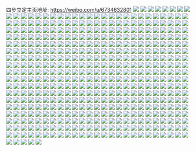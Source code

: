 四步立定主页地址: https://weibo.com/u/6734632801 
![](https://wx4.sinaimg.cn/mw2000/007lLPDHly1h90c3is1v5j31400u0dox.jpg) 
![](https://wx4.sinaimg.cn/mw2000/007lLPDHly1h90c3i9mtsj31400u0dng.jpg) 
![](https://wx4.sinaimg.cn/mw2000/007lLPDHly1h90c3hgwpzj31400u0k42.jpg) 
![](https://wx4.sinaimg.cn/mw2000/007lLPDHly1h90c3hnxvfj31400u0tj3.jpg) 
![](https://wx4.sinaimg.cn/mw2000/007lLPDHly1h90c3h4dauj33402c0b2a.jpg) 
![](https://wx4.sinaimg.cn/mw2000/007lLPDHly1h90c3e4l8fj31o0280kjl.jpg) 
![](https://wx4.sinaimg.cn/mw2000/007lLPDHly1h90c3ex288j31o0280hdt.jpg) 
![](https://wx4.sinaimg.cn/mw2000/007lLPDHly1h90c3fo49zj31o0280hdt.jpg) 
![](https://wx4.sinaimg.cn/mw2000/007lLPDHly1h90c3g951cj31o0280e81.jpg) 
![](https://wx4.sinaimg.cn/mw2000/007lLPDHly1h8z6d5in96j31nz283qtv.jpg) 
![](https://wx4.sinaimg.cn/mw2000/007lLPDHly1h8z5e5oqq8j31zu2nsnpd.jpg) 
![](https://wx4.sinaimg.cn/mw2000/007lLPDHly1h8z5e4t49bj31nz280hdt.jpg) 
![](https://wx4.sinaimg.cn/mw2000/007lLPDHly1h8z5e6vfw7j32692691ky.jpg) 
![](https://wx4.sinaimg.cn/mw2000/007lLPDHly1h8z5eaccd4j337k37kkjo.jpg) 
![](https://wx4.sinaimg.cn/mw2000/007lLPDHly1h8z5edohw5j31400u0tk5.jpg) 
![](https://wx4.sinaimg.cn/mw2000/007lLPDHly1h8z5ebjlgaj32801nzhdt.jpg) 
![](https://wx4.sinaimg.cn/mw2000/007lLPDHly1h8z5ecqumjj31nz280b29.jpg) 
![](https://wx4.sinaimg.cn/mw2000/007lLPDHly1h8z5edcmgkj31nz2804qp.jpg) 
![](https://wx4.sinaimg.cn/mw2000/007lLPDHly1h8s5d0us5aj31nd280nlz.jpg) 
![](https://wx4.sinaimg.cn/mw2000/007lLPDHly1h8s5d1py37j31ni280nl8.jpg) 
![](https://wx4.sinaimg.cn/mw2000/007lLPDHly1h8s5d2r56sj31n5280aul.jpg) 
![](https://wx4.sinaimg.cn/mw2000/007lLPDHly1h8s5d2dz2oj31np2804jf.jpg) 
![](https://wx4.sinaimg.cn/mw2000/007lLPDHly1h8s5d89k6mj31nz280hdt.jpg) 
![](https://wx4.sinaimg.cn/mw2000/007lLPDHly1h8s5d4pgj6j31nj2804qp.jpg) 
![](https://wx4.sinaimg.cn/mw2000/007lLPDHly1h8s5d40v5yj31mk2807wh.jpg) 
![](https://wx4.sinaimg.cn/mw2000/007lLPDHly1h8s5d6g4udj31n12804qp.jpg) 
![](https://wx4.sinaimg.cn/mw2000/007lLPDHly1h8s5d8u3r3j31n8280nkz.jpg) 
![](https://wx4.sinaimg.cn/mw2000/007lLPDHly1h8qzxrnfi9j30wi16xqkf.jpg) 
![](https://wx4.sinaimg.cn/mw2000/007lLPDHly1h8qzxqze04j30wi16nqhd.jpg) 
![](https://wx4.sinaimg.cn/mw2000/007lLPDHly1h8qzgc17waj32da35s4qq.jpg) 
![](https://wx4.sinaimg.cn/mw2000/007lLPDHly1h8qzfwtzrfj320y20y7wh.jpg) 
![](https://wx4.sinaimg.cn/mw2000/007lLPDHly1h8qzgeipoaj31400u0agg.jpg) 
![](https://wx4.sinaimg.cn/mw2000/007lLPDHly1h8qzfnf8j7j31400u0dk7.jpg) 
![](https://wx4.sinaimg.cn/mw2000/007lLPDHly1h8md3l65x5j30wi12ogxh.jpg) 
![](https://wx4.sinaimg.cn/mw2000/007lLPDHly1h8mch0v19aj30u0140k1n.jpg) 
![](https://wx4.sinaimg.cn/mw2000/007lLPDHly1h8mch2p8h7j32c02c0b29.jpg) 
![](https://wx4.sinaimg.cn/mw2000/007lLPDHly1h8mch3j6msj32c02c0e82.jpg) 
![](https://wx4.sinaimg.cn/mw2000/007lLPDHly1h8q88cz8nmj31o0280b2a.jpg) 
![](https://wx4.sinaimg.cn/mw2000/007lLPDHly1h8lcomb58uj31o0280x6p.jpg) 
![](https://wx4.sinaimg.cn/mw2000/007lLPDHly1h8k2rkweyrj336c36cnph.jpg) 
![](https://wx4.sinaimg.cn/mw2000/007lLPDHly1h8k2rbnae1j31hk1wf4qp.jpg) 
![](https://wx4.sinaimg.cn/mw2000/007lLPDHly1h8k2rn9yxoj32c02qokjm.jpg) 
![](https://wx4.sinaimg.cn/mw2000/007lLPDHly1h8k2ro44pmj32491l7wyn.jpg) 
![](https://wx4.sinaimg.cn/mw2000/007lLPDHly1h8i87oxw0oj30wf0urjv4.jpg) 
![](https://wx4.sinaimg.cn/mw2000/007lLPDHly1h8bj5z27erj31400u0gw0.jpg) 
![](https://wx4.sinaimg.cn/mw2000/007lLPDHly1h8bj5yt489j30u00u0112.jpg) 
![](https://wx4.sinaimg.cn/mw2000/007lLPDHly1h8bj5zoybej31400u079q.jpg) 
![](https://wx4.sinaimg.cn/mw2000/007lLPDHly1h8bj5zxlmlj30u00u0ai7.jpg) 
![](https://wx4.sinaimg.cn/mw2000/007lLPDHly1h8bj6054ykj30u01407c3.jpg) 
![](https://wx4.sinaimg.cn/mw2000/007lLPDHly1h881bhvk0lj30u00u0adi.jpg) 
![](https://wx4.sinaimg.cn/mw2000/007lLPDHly1h881bi3vzdj30u0140jw9.jpg) 
![](https://wx4.sinaimg.cn/mw2000/007lLPDHly1h881bib3igj30u00u0n2g.jpg) 
![](https://wx4.sinaimg.cn/mw2000/007lLPDHly1h881bjbu8ej30u00u0n25.jpg) 
![](https://wx4.sinaimg.cn/mw2000/007lLPDHly1h853do59k2j31o0280kjl.jpg) 
![](https://wx4.sinaimg.cn/mw2000/007lLPDHly1h853dmcalsj30u0140qkl.jpg) 
![](https://wx4.sinaimg.cn/mw2000/007lLPDHly1h853dog98dj30qo0zkzur.jpg) 
![](https://wx4.sinaimg.cn/mw2000/007lLPDHly1h7x0fz7y7nj31ni27ce81.jpg) 
![](https://wx4.sinaimg.cn/mw2000/007lLPDHly1h7x0fxm5r3j327x1n4hdt.jpg) 
![](https://wx4.sinaimg.cn/mw2000/007lLPDHly1h7ukaen2zdj31nz280e82.jpg) 
![](https://wx4.sinaimg.cn/mw2000/007lLPDHly1h7ukaj5aa6j31nu280qv5.jpg) 
![](https://wx4.sinaimg.cn/mw2000/007lLPDHly1h7ukahfd2sj31nu2804qq.jpg) 
![](https://wx4.sinaimg.cn/mw2000/007lLPDHly1h7ukaax4xzj31m825s4qp.jpg) 
![](https://wx4.sinaimg.cn/mw2000/007lLPDHly1h7ukanjqvcj336c2dre84.jpg) 
![](https://wx4.sinaimg.cn/mw2000/007lLPDHly1h7ukaoaptkj31lu25s1kx.jpg) 
![](https://wx4.sinaimg.cn/mw2000/007lLPDHly1h7nolpspgqj31mc25s1kx.jpg) 
![](https://wx4.sinaimg.cn/mw2000/007lLPDHly1h7nn6vkx0hj32c835s4qp.jpg) 
![](https://wx4.sinaimg.cn/mw2000/007lLPDHly1h7nn6vz91ij31no280av3.jpg) 
![](https://wx4.sinaimg.cn/mw2000/007lLPDHly1h7nn6z0gmgj31o0280b29.jpg) 
![](https://wx4.sinaimg.cn/mw2000/007lLPDHly1h7hu4md867j31o0280nco.jpg) 
![](https://wx4.sinaimg.cn/mw2000/007lLPDHly1h7hu4koxqmj312g0u0761.jpg) 
![](https://wx4.sinaimg.cn/mw2000/007lLPDHly1h7hu4k0zdhj31400u0dlm.jpg) 
![](https://wx4.sinaimg.cn/mw2000/007lLPDHly1h7hu4o019ej336c1sbx6q.jpg) 
![](https://wx4.sinaimg.cn/mw2000/007lLPDHly1h7hu4kd5n3j31ic1ickdu.jpg) 
![](https://wx4.sinaimg.cn/mw2000/007lLPDHly1h7hu4lyircj320s1ile81.jpg) 
![](https://wx4.sinaimg.cn/mw2000/007lLPDHly1h7flczz32mj31nx2804qq.jpg) 
![](https://wx4.sinaimg.cn/mw2000/007lLPDHly1h7fld1jrayj31nx2807wi.jpg) 
![](https://wx4.sinaimg.cn/mw2000/007lLPDHly1h7fld2u3pmj31lz280b29.jpg) 
![](https://wx4.sinaimg.cn/mw2000/007lLPDHly1h7flcyelk2j335s2d7b2b.jpg) 
![](https://wx4.sinaimg.cn/mw2000/007lLPDHly1h7fld3ylblj32801nzqs3.jpg) 
![](https://wx4.sinaimg.cn/mw2000/007lLPDHly1h7fld4uuxcj32801nzqrl.jpg) 
![](https://wx4.sinaimg.cn/mw2000/007lLPDHly1h7fld5jihbj32801nzb29.jpg) 
![](https://wx4.sinaimg.cn/mw2000/007lLPDHly1h7fld68n9nj32801nzhdt.jpg) 
![](https://wx4.sinaimg.cn/mw2000/007lLPDHly1h7fld6nasbj31aa0q0wil.jpg) 
![](https://wx4.sinaimg.cn/mw2000/007lLPDHly1h77dd54a80j31nz280n4p.jpg) 
![](https://wx4.sinaimg.cn/mw2000/007lLPDHly1h77dd5e7n8j30u0140tao.jpg) 
![](https://wx4.sinaimg.cn/mw2000/007lLPDHly1h77dd5ncamj30u01heali.jpg) 
![](https://wx4.sinaimg.cn/mw2000/007lLPDHly1h6w02gb88tj30u0140q4k.jpg) 
![](https://wx4.sinaimg.cn/mw2000/007lLPDHly1h6w02rb8t7j32801nzkjm.jpg) 
![](https://wx4.sinaimg.cn/mw2000/007lLPDHly1h6w02kku4aj320h1idkjl.jpg) 
![](https://wx4.sinaimg.cn/mw2000/007lLPDHly1h6w02rz0p8j32801nztcs.jpg) 
![](https://wx4.sinaimg.cn/mw2000/007lLPDHly1h6w02syf41j32801nzke8.jpg) 
![](https://wx4.sinaimg.cn/mw2000/007lLPDHly1h6w02go0z1j31400u0goi.jpg) 
![](https://wx4.sinaimg.cn/mw2000/007lLPDHly1h6j67n16crj30py0wc799.jpg) 
![](https://wx4.sinaimg.cn/mw2000/007lLPDHly1h6j67oaddij30ku0fn40r.jpg) 
![](https://wx4.sinaimg.cn/mw2000/007lLPDHly1h6j67pqi0ej335s1gw7wj.jpg) 
![](https://wx4.sinaimg.cn/mw2000/007lLPDHly1h6j67rs0quj33402c0aw7.jpg) 
![](https://wx4.sinaimg.cn/mw2000/007lLPDHly1h6j67t9udwj33402c0u0x.jpg) 
![](https://wx4.sinaimg.cn/mw2000/007lLPDHly1h6j67o1gsrj31401e07ak.jpg) 
![](https://wx4.sinaimg.cn/mw2000/007lLPDHly1h6j67w4i7kj334033y4ly.jpg) 
![](https://wx4.sinaimg.cn/mw2000/007lLPDHly1h6j67wn58aj31400u00zt.jpg) 
![](https://wx4.sinaimg.cn/mw2000/007lLPDHly1h6j67wwqrtj30u0140whw.jpg) 
![](https://wx4.sinaimg.cn/mw2000/007lLPDHly1h6317cgcidj335s2danpd.jpg) 
![](https://wx4.sinaimg.cn/mw2000/007lLPDHly1h6317dm102j31zk1i846j.jpg) 
![](https://wx4.sinaimg.cn/mw2000/007lLPDHly1h6317g8scqj336c3671l1.jpg) 
![](https://wx4.sinaimg.cn/mw2000/007lLPDHly1h6317h7pm3j31zk1hne81.jpg) 
![](https://wx4.sinaimg.cn/mw2000/007lLPDHly1h61zn69bnij31401e0dms.jpg) 
![](https://wx4.sinaimg.cn/mw2000/007lLPDHly1h61zn6l5dkj31401e077c.jpg) 
![](https://wx4.sinaimg.cn/mw2000/007lLPDHly1h61zn7pxt8j32dg35s138.jpg) 
![](https://wx4.sinaimg.cn/mw2000/007lLPDHly1h61zn8whzej32cs35s7c6.jpg) 
![](https://wx4.sinaimg.cn/mw2000/007lLPDHly1h61zn996hbj30u00u0wfi.jpg) 
![](https://wx4.sinaimg.cn/mw2000/007lLPDHly1h61zn9xdjcj31zk1hoe81.jpg) 
![](https://wx4.sinaimg.cn/mw2000/007lLPDHly1h60ts8psi5j31401e0dhq.jpg) 
![](https://wx4.sinaimg.cn/mw2000/007lLPDHly1h60ts939akj31401e0n15.jpg) 
![](https://wx4.sinaimg.cn/mw2000/007lLPDHly1h60ts9kw4kj31el1zkk9r.jpg) 
![](https://wx4.sinaimg.cn/mw2000/007lLPDHly1h60ts9y9w2j311y0pbt9j.jpg) 
![](https://wx4.sinaimg.cn/mw2000/007lLPDHly1h5uv8o4gxkj31ge1z5b29.jpg) 
![](https://wx4.sinaimg.cn/mw2000/007lLPDHly1h5uv8mgcgzj31zk1hn1kx.jpg) 
![](https://wx4.sinaimg.cn/mw2000/007lLPDHly1h5uv8l6xalj31gt1zke82.jpg) 
![](https://wx4.sinaimg.cn/mw2000/007lLPDHly1h5uv8pa8kmj33402c0e81.jpg) 
![](https://wx4.sinaimg.cn/mw2000/007lLPDHly1h5txzi5szxj31z41hax0m.jpg) 
![](https://wx4.sinaimg.cn/mw2000/007lLPDHly1h5txzhkb2jj31zk1vfhdt.jpg) 
![](https://wx4.sinaimg.cn/mw2000/007lLPDHly1h5txzgcin6j32dr367e82.jpg) 
![](https://wx4.sinaimg.cn/mw2000/007lLPDHly1h5txzil599j30zk0wg45i.jpg) 
![](https://wx4.sinaimg.cn/mw2000/007lLPDHly1h5mmcmx3naj31401dx7au.jpg) 
![](https://wx4.sinaimg.cn/mw2000/007lLPDHly1h5mmcnd466j31400mijvm.jpg) 
![](https://wx4.sinaimg.cn/mw2000/007lLPDHly1h5mmcnlm5uj313b0m4jvn.jpg) 
![](https://wx4.sinaimg.cn/mw2000/007lLPDHly1h5md780h23j31401dxn4q.jpg) 
![](https://wx4.sinaimg.cn/mw2000/007lLPDHly1h5md7kupmbj31401e0jw3.jpg) 
![](https://wx4.sinaimg.cn/mw2000/007lLPDHly1h5md7lb4vxj31401dz0xq.jpg) 
![](https://wx4.sinaimg.cn/mw2000/007lLPDHly1h5md7jw94uj30u01hctiu.jpg) 
![](https://wx4.sinaimg.cn/mw2000/007lLPDHly1h5md7kckkyj30u014045a.jpg) 
![](https://wx4.sinaimg.cn/mw2000/007lLPDHly1h5md8rwpfoj30u01hcn6i.jpg) 
![](https://wx4.sinaimg.cn/mw2000/007lLPDHly1h56q6418qqj31l91zkb29.jpg) 
![](https://wx4.sinaimg.cn/mw2000/007lLPDHly1h55h75ub78j31zk1gw1kx.jpg) 
![](https://wx4.sinaimg.cn/mw2000/007lLPDHly1h55h76rg6nj30u0140q8z.jpg) 
![](https://wx4.sinaimg.cn/mw2000/007lLPDHly1h55h76ghlfj31hn1zk7wh.jpg) 
![](https://wx4.sinaimg.cn/mw2000/007lLPDHly1h55h77dtqnj32c033ynpd.jpg) 
![](https://wx4.sinaimg.cn/mw2000/007lLPDHly1h55h78dtffj31h21ypnf5.jpg) 
![](https://wx4.sinaimg.cn/mw2000/007lLPDHly1h55h781z7xj30u012gthf.jpg) 
![](https://wx4.sinaimg.cn/mw2000/007lLPDHly1h4v6047ojkj32c02c0u0x.jpg) 
![](https://wx4.sinaimg.cn/mw2000/007lLPDHly1h4v6051rwqj31hn1zk1b0.jpg) 
![](https://wx4.sinaimg.cn/mw2000/007lLPDHly1h4o6qj4wrrj334033yx6r.jpg) 
![](https://wx4.sinaimg.cn/mw2000/007lLPDHly1h4o6qka8kxj31w91clk5e.jpg) 
![](https://wx4.sinaimg.cn/mw2000/007lLPDHly1h4o6ql5x74j31zk1zkh4u.jpg) 
![](https://wx4.sinaimg.cn/mw2000/007lLPDHly1h4o6r63q3uj30v91jkalj.jpg) 
![](https://wx4.sinaimg.cn/mw2000/007lLPDHly1h4jk92tt8zj31401e0tp1.jpg) 
![](https://wx4.sinaimg.cn/mw2000/007lLPDHly1h4jk92hp7pj31401e0n6j.jpg) 
![](https://wx4.sinaimg.cn/mw2000/007lLPDHly1h4hbmzgz34j31ho1zkndw.jpg) 
![](https://wx4.sinaimg.cn/mw2000/007lLPDHly1h4hbmzvbetj31ho1zkasg.jpg) 
![](https://wx4.sinaimg.cn/mw2000/007lLPDHly1h4hbmyddmwj31ho1zt4dq.jpg) 
![](https://wx4.sinaimg.cn/mw2000/007lLPDHly1h4glcq33tbj31ho1zk1kx.jpg) 
![](https://wx4.sinaimg.cn/mw2000/007lLPDHly1h4glcqsjr1j30u0140aio.jpg) 
![](https://wx4.sinaimg.cn/mw2000/007lLPDHly1h415zgxji9j31ho1zkkdi.jpg) 
![](https://wx4.sinaimg.cn/mw2000/007lLPDHly1h415zgexbnj33402bv7wj.jpg) 
![](https://wx4.sinaimg.cn/mw2000/007lLPDHly1h415zes9vyj33401jyhdt.jpg) 
![](https://wx4.sinaimg.cn/mw2000/007lLPDHly1h415zf882lj31ho1zkkhk.jpg) 
![](https://wx4.sinaimg.cn/mw2000/007lLPDHly1h3zz164xb7j30u011i49c.jpg) 
![](https://wx4.sinaimg.cn/mw2000/007lLPDHly1h3zz16zugzj31a41pix32.jpg) 
![](https://wx4.sinaimg.cn/mw2000/007lLPDHly1h3zz1i9e66j30uv0he79h.jpg) 
![](https://wx4.sinaimg.cn/mw2000/007lLPDHly1h3zz17t5crj30tz0gv42c.jpg) 
![](https://wx4.sinaimg.cn/mw2000/007lLPDHly1h3zz17ijgoj30u0140qeg.jpg) 
![](https://wx4.sinaimg.cn/mw2000/007lLPDHly1h3zz18sw1tj30u014049d.jpg) 
![](https://wx4.sinaimg.cn/mw2000/007lLPDHly1h3zz1a52z2j32c033yhdu.jpg) 
![](https://wx4.sinaimg.cn/mw2000/007lLPDHly1h3zz18fn6wj31z41gr4f2.jpg) 
![](https://wx4.sinaimg.cn/mw2000/007lLPDHly1h3zz1ijrunj31o01o0wn0.jpg) 
![](https://wx4.sinaimg.cn/mw2000/007lLPDHly1h3u46p38coj31xx1gghdt.jpg) 
![](https://wx4.sinaimg.cn/mw2000/007lLPDHly1h3u46s6hrgj31ho1zke7o.jpg) 
![](https://wx4.sinaimg.cn/mw2000/007lLPDHly1h3u46nxdf6j31ho1zkavj.jpg) 
![](https://wx4.sinaimg.cn/mw2000/007lLPDHly1h3u46sw4vsj31zk1ho4qp.jpg) 
![](https://wx4.sinaimg.cn/mw2000/007lLPDHly1h3rvvvln2hj32c03404qr.jpg) 
![](https://wx4.sinaimg.cn/mw2000/007lLPDHly1h3rvvwk4uqj31zk1hx7wh.jpg) 
![](https://wx4.sinaimg.cn/mw2000/007lLPDHly1h3f4wbo7m6j31hl1zktrf.jpg) 
![](https://wx4.sinaimg.cn/mw2000/007lLPDHly1h3f4wb667vj31400u0k28.jpg) 
![](https://wx4.sinaimg.cn/mw2000/007lLPDHly1h3f4wcl13wj31ho1zke81.jpg) 
![](https://wx4.sinaimg.cn/mw2000/007lLPDHly1h3cethal76j31hn201npd.jpg) 
![](https://wx4.sinaimg.cn/mw2000/007lLPDHly1h3cethubqyj31hn1zy4qp.jpg) 
![](https://wx4.sinaimg.cn/mw2000/007lLPDHly1h3cetgnqjdj31hn1zk1es.jpg) 
![](https://wx4.sinaimg.cn/mw2000/007lLPDHly1h3ceti7d83j31hn20pkj4.jpg) 
![](https://wx4.sinaimg.cn/mw2000/007lLPDHly1h370i1ii9wj33401qxx6p.jpg) 
![](https://wx4.sinaimg.cn/mw2000/007lLPDHly1h370i2kzo9j334033v4qr.jpg) 
![](https://wx4.sinaimg.cn/mw2000/007lLPDHly1h370i0jj7bj33402byhdu.jpg) 
![](https://wx4.sinaimg.cn/mw2000/007lLPDHly1h370i3dt6ej30tn0i4q8u.jpg) 
![](https://wx4.sinaimg.cn/mw2000/007lLPDHly1h34sibbkxuj33402bykjn.jpg) 
![](https://wx4.sinaimg.cn/mw2000/007lLPDHly1h34sibq3v5j30v91vmtlk.jpg) 
![](https://wx4.sinaimg.cn/mw2000/007lLPDHly1h34sidcbsfj334033ykjm.jpg) 
![](https://wx4.sinaimg.cn/mw2000/007lLPDHly1h34siek5wsj31451zc4dq.jpg) 
![](https://wx4.sinaimg.cn/mw2000/007lLPDHly1h34sie44bej33401qy1ky.jpg) 
![](https://wx4.sinaimg.cn/mw2000/007lLPDHly1h34sich75wj33401qyqv5.jpg) 
![](https://wx4.sinaimg.cn/mw2000/007lLPDHly1h2nzf2qjytj30v91vodog.jpg) 
![](https://wx4.sinaimg.cn/mw2000/007lLPDHly1h2nzfwpxftj30v91vogs1.jpg) 
![](https://wx4.sinaimg.cn/mw2000/007lLPDHly1h2nzf1uanrj30v91vojyx.jpg) 
![](https://wx4.sinaimg.cn/mw2000/007lLPDHly1h2nzf19rzkj31401e07ci.jpg) 
![](https://wx4.sinaimg.cn/mw2000/007lLPDHly1h2is8bf8iwj32w42bvb2a.jpg) 
![](https://wx4.sinaimg.cn/mw2000/007lLPDHly1h2f7b1qnm2j31ho1zkwuy.jpg) 
![](https://wx4.sinaimg.cn/mw2000/007lLPDHly1h282dinvq3j30xc1jqtmv.jpg) 
![](https://wx4.sinaimg.cn/mw2000/007lLPDHly1h282djnftkj321w1o0b29.jpg) 
![](https://wx4.sinaimg.cn/mw2000/007lLPDHly1h282di9xx7j31ho1zkx3r.jpg) 
![](https://wx4.sinaimg.cn/mw2000/007lLPDHly1h282dk1tvhj31491zkke6.jpg) 
![](https://wx4.sinaimg.cn/mw2000/007lLPDHly1h22bg2hb0jj3140140jv3.jpg) 
![](https://wx4.sinaimg.cn/mw2000/007lLPDHly1h20ve1ti0vj31zk1zknlc.jpg) 
![](https://wx4.sinaimg.cn/mw2000/007lLPDHly1h20aipo2orj31ho1zk1ig.jpg) 
![](https://wx4.sinaimg.cn/mw2000/007lLPDHly1h20aiq4vfuj314d14dqil.jpg) 
![](https://wx4.sinaimg.cn/mw2000/007lLPDHly1h20aiqjzk5j31ho1zknb2.jpg) 
![](https://wx4.sinaimg.cn/mw2000/007lLPDHly1h20aip7wqcj30v912y110.jpg) 
![](https://wx4.sinaimg.cn/mw2000/007lLPDHly1h1jdeh88lej33402by7wi.jpg) 
![](https://wx4.sinaimg.cn/mw2000/007lLPDHly1h1jdehoal7j30u014010i.jpg) 
![](https://wx4.sinaimg.cn/mw2000/007lLPDHly1h1jdeffyd0j31400u0tfj.jpg) 
![](https://wx4.sinaimg.cn/mw2000/007lLPDHly1h1jdei42zsj317e1zkk7e.jpg) 
![](https://wx4.sinaimg.cn/mw2000/007lLPDHly1h1c3q3bxslj30v90v57bt.jpg) 
![](https://wx4.sinaimg.cn/mw2000/007lLPDHly1h1c3q2qa2gj33402c0npf.jpg) 
![](https://wx4.sinaimg.cn/mw2000/007lLPDHly1h1c3q3zpc2j322o22ou0x.jpg) 
![](https://wx4.sinaimg.cn/mw2000/007lLPDHly1h1c3q4kf1ej31hm1zke81.jpg) 
![](https://wx4.sinaimg.cn/mw2000/007lLPDHly1h12scq8s99j30v90ukh0t.jpg) 
![](https://wx4.sinaimg.cn/mw2000/007lLPDHly1h12scql2zyj30wi0wiwk3.jpg) 
![](https://wx4.sinaimg.cn/mw2000/007lLPDHly1h11mjwuk25j310919bdn3.jpg) 
![](https://wx4.sinaimg.cn/mw2000/007lLPDHly1h0pwlmzogzj31400u00xs.jpg) 
![](https://wx4.sinaimg.cn/mw2000/007lLPDHly1h0pwlomkmnj33402c0npg.jpg) 
![](https://wx4.sinaimg.cn/mw2000/007lLPDHly1h0pwlp4erdj31h31h3wqq.jpg) 
![](https://wx4.sinaimg.cn/mw2000/007lLPDHly1h09w2cl59oj30v90v9wir.jpg) 
![](https://wx4.sinaimg.cn/mw2000/007lLPDHly1h09w2cxepkj30wi0wi0z6.jpg) 
![](https://wx4.sinaimg.cn/mw2000/007lLPDHly1h04tvpoa06j31400u0n7l.jpg) 
![](https://wx4.sinaimg.cn/mw2000/007lLPDHly1gzwr73db96j334033y1l1.jpg) 
![](https://wx4.sinaimg.cn/mw2000/007lLPDHly1gzwr721h0rj31ho1zk4qp.jpg) 
![](https://wx4.sinaimg.cn/mw2000/007lLPDHly1gzwr70zi4uj31ho1zk7wh.jpg) 
![](https://wx4.sinaimg.cn/mw2000/007lLPDHly1gzsb0qr0ewj31f51yse81.jpg) 
![](https://wx4.sinaimg.cn/mw2000/007lLPDHly1gzli391h4nj31ho20nhdt.jpg) 
![](https://wx4.sinaimg.cn/mw2000/007lLPDHly1gzeimnsulxj32c033y4qq.jpg) 
![](https://wx4.sinaimg.cn/mw2000/007lLPDHly1gzdwk09twgj31zk1497wh.jpg) 
![](https://wx4.sinaimg.cn/mw2000/007lLPDHly1gzb08sysrsj30v91vowkc.jpg) 
![](https://wx4.sinaimg.cn/mw2000/007lLPDHly1gzb08u8teej31491zk4h2.jpg) 
![](https://wx4.sinaimg.cn/mw2000/007lLPDHly1gzb08twziuj30l411kdip.jpg) 
![](https://wx4.sinaimg.cn/mw2000/007lLPDHly1gz5ysdeogfj30v90v3thm.jpg) 
![](https://wx4.sinaimg.cn/mw2000/007lLPDHly1gyz5tn6a13j30zl0s6wok.jpg) 
![](https://wx4.sinaimg.cn/mw2000/007lLPDHly1gyz5tpaly8j31hk1uyb29.jpg) 
![](https://wx4.sinaimg.cn/mw2000/007lLPDHly1gyz5tq6rlaj31hn1zk1kx.jpg) 
![](https://wx4.sinaimg.cn/mw2000/007lLPDHly1gyz5tr8huyj31hn1zk1kx.jpg) 
![](https://wx4.sinaimg.cn/mw2000/007lLPDHly1gyz5trveg4j30v9132amc.jpg) 
![](https://wx4.sinaimg.cn/mw2000/007lLPDHly1gyz5tt6bi9j31ho1zkx36.jpg) 
![](https://wx4.sinaimg.cn/mw2000/007lLPDHly1gyz5tvmgh8j31hn1zku0x.jpg) 
![](https://wx4.sinaimg.cn/mw2000/007lLPDHly1gyz5uj96qpj31zk1hn4qp.jpg) 
![](https://wx4.sinaimg.cn/mw2000/007lLPDHly1gyz602oedzj30v90omthl.jpg) 
![](https://wx4.sinaimg.cn/mw2000/007lLPDHly1gynqazgknnj31hn1hngwf.jpg) 
![](https://wx4.sinaimg.cn/mw2000/007lLPDHly1gyau61clhjj31zk1gwx57.jpg) 
![](https://wx4.sinaimg.cn/mw2000/007lLPDHly1gyau61m6dvj308c0853yl.jpg) 
![](https://wx4.sinaimg.cn/mw2000/007lLPDHly1gy618y7urjj30v90v512p.jpg) 
![](https://wx4.sinaimg.cn/mw2000/007lLPDHly1gy618z7kcqj31zk1zk1kx.jpg) 
![](https://wx4.sinaimg.cn/mw2000/007lLPDHly1gy618zwdooj31zk1zk1kx.jpg) 
![](https://wx4.sinaimg.cn/mw2000/007lLPDHly1gy618xw2qpj30v912oalj.jpg) 
![](https://wx4.sinaimg.cn/mw2000/007lLPDHly1gxyjhnm85mj31hn1zkkjl.jpg) 
![](https://wx4.sinaimg.cn/mw2000/007lLPDHly1gxyjhmeduaj31hn1zkb29.jpg) 
![](https://wx4.sinaimg.cn/mw2000/007lLPDHly1gxtsg4dm4sj30v915q7f8.jpg) 
![](https://wx4.sinaimg.cn/mw2000/007lLPDHly1gv3fdb1gbdj60up1ihgw102.jpg) 
![](https://wx4.sinaimg.cn/mw2000/007lLPDHly1gv2jligw5xj60ng0ng43402.jpg) 
![](https://wx4.sinaimg.cn/mw2000/007lLPDHly1guqyg0r4hvj6140140gpl02.jpg) 
![](https://wx4.sinaimg.cn/mw2000/007lLPDHly1guqyg118nfj60qq050mxe02.jpg) 
![](https://wx4.sinaimg.cn/mw2000/007lLPDHgy1gkmj5npg2uj32c0340e86.jpg) 
![](https://wx4.sinaimg.cn/mw2000/007lLPDHgy1gkmj5kpg0mj33402c01kz.jpg) 
![](https://wx4.sinaimg.cn/mw2000/007lLPDHgy1gkmj5p6b86j32c03404qr.jpg) 
![](https://wx4.sinaimg.cn/mw2000/007lLPDHgy1gkmj5qfvgrj33402c0qv6.jpg) 
![](https://wx4.sinaimg.cn/mw2000/007lLPDHly1girpwpg7lmj32c02c0qv5.jpg) 
![](https://wx4.sinaimg.cn/mw2000/007lLPDHly1girpwrpetzj32c02c0kjl.jpg) 
![](https://wx4.sinaimg.cn/mw2000/007lLPDHly1girpwnt986j32c02c0kjm.jpg) 
![](https://wx4.sinaimg.cn/mw2000/007lLPDHly1girpwvbuq0j33402c0u0y.jpg) 
![](https://wx4.sinaimg.cn/mw2000/007lLPDHly1gig1r4rgn2j31491zk7wj.jpg) 
![](https://wx4.sinaimg.cn/mw2000/007lLPDHly1gig1r8wj5rj31491zkb2b.jpg) 
![](https://wx4.sinaimg.cn/mw2000/007lLPDHly1gig1rcmv5gj31491zk7wj.jpg) 
![](https://wx4.sinaimg.cn/mw2000/007lLPDHgy1gi3czclolaj30rs2p4171.jpg) 
![](https://wx4.sinaimg.cn/mw2000/007lLPDHgy1ghwoetdfrxj33402c0u0x.jpg) 
![](https://wx4.sinaimg.cn/mw2000/007lLPDHgy1ghk0a9bdz0j30te17x0y3.jpg) 
![](https://wx4.sinaimg.cn/mw2000/007lLPDHgy1gh8lqlz9uwj31j80v2ng5.jpg) 
![](https://wx4.sinaimg.cn/mw2000/007lLPDHgy1gh8lqknusnj31j80v2h6l.jpg) 
![](https://wx4.sinaimg.cn/mw2000/007lLPDHgy1gh8lqn46i0j31zk1491ck.jpg) 
![](https://wx4.sinaimg.cn/mw2000/007lLPDHgy1gh8lqj0aaaj31ho1zk1l0.jpg) 
![](https://wx4.sinaimg.cn/mw2000/007lLPDHgy1gh72em2kvvj30v90uxqaq.jpg) 
![](https://wx4.sinaimg.cn/mw2000/007lLPDHgy1gh72eoyadlj31zk1ic4lg.jpg) 
![](https://wx4.sinaimg.cn/mw2000/007lLPDHgy1gh72eqgtb6j31zk1ire45.jpg) 
![](https://wx4.sinaimg.cn/mw2000/007lLPDHgy1gh72erqx35j30v10v1487.jpg) 
![](https://wx4.sinaimg.cn/mw2000/007lLPDHgy1ggtqwtu288j312n0patbv.jpg) 
![](https://wx4.sinaimg.cn/mw2000/007lLPDHgy1ggtqwvx35nj312k0p9tbq.jpg) 
![](https://wx4.sinaimg.cn/mw2000/007lLPDHgy1ggtqwxg1qij31140ob0w6.jpg) 
![](https://wx4.sinaimg.cn/mw2000/007lLPDHgy1ggtqwzswbjj30v915ojzx.jpg) 
![](https://wx4.sinaimg.cn/mw2000/007lLPDHly1gftwrgqji5j31hn1zke82.jpg) 
![](https://wx4.sinaimg.cn/mw2000/007lLPDHly1gftwrlijyaj31hn1zknpe.jpg) 
![](https://wx4.sinaimg.cn/mw2000/007lLPDHly1gftwrpijtxj31hg1zk7wi.jpg) 
![](https://wx4.sinaimg.cn/mw2000/007lLPDHly1gftwrwu0z6j31hi1zkhdx.jpg) 
![](https://wx4.sinaimg.cn/mw2000/007lLPDHly1gftws44oi0j32c0340e85.jpg) 
![](https://wx4.sinaimg.cn/mw2000/007lLPDHly1gftwrcvx7nj31ho1zkkjl.jpg) 
![](https://wx4.sinaimg.cn/mw2000/007lLPDHly1gfegldw8d7j30v90uz1e3.jpg) 
![](https://wx4.sinaimg.cn/mw2000/007lLPDHly1gfeglgde4cj30v912l7wh.jpg) 
![](https://wx4.sinaimg.cn/mw2000/007lLPDHly1gfefcqlz7uj30rs0v4qp1.jpg) 
![](https://wx4.sinaimg.cn/mw2000/007lLPDHly1gfefcp3swyj31cc1sgnpd.jpg) 
![](https://wx4.sinaimg.cn/mw2000/007lLPDHly1gfcebcis1pj33412c01l5.jpg) 
![](https://wx4.sinaimg.cn/mw2000/007lLPDHly1gfcebjtpa5j32c02c0qv9.jpg) 
![](https://wx4.sinaimg.cn/mw2000/007lLPDHly1gfceb4iftpj32c02c0b2d.jpg) 
![](https://wx4.sinaimg.cn/mw2000/007lLPDHly1gfcebqa8txj32c02c01l1.jpg) 
![](https://wx4.sinaimg.cn/mw2000/007lLPDHly1gfcebwtrlpj32c02c07wl.jpg) 
![](https://wx4.sinaimg.cn/mw2000/007lLPDHly1gfcec4but9j32c02c07wl.jpg) 
![](https://wx4.sinaimg.cn/mw2000/007lLPDHly1gfcecdji1gj33412c0u15.jpg) 
![](https://wx4.sinaimg.cn/mw2000/007lLPDHly1gfcecg8vwwj30v91637wh.jpg) 
![](https://wx4.sinaimg.cn/mw2000/007lLPDHly1gfceng6306j30c80b4dhd.jpg) 
![](https://wx4.sinaimg.cn/mw2000/007lLPDHly1gfarzgq65dj30v91vohdt.jpg) 
![](https://wx4.sinaimg.cn/mw2000/007lLPDHly1gf5lf2iufzj30jq0ewdkv.jpg) 
![](https://wx4.sinaimg.cn/mw2000/007lLPDHly1getikx2qz1j30u0140tav.jpg) 
![](https://wx4.sinaimg.cn/mw2000/007lLPDHly1getikyrir5j32c03407u6.jpg) 
![](https://wx4.sinaimg.cn/mw2000/007lLPDHly1getil5e4adj31hn1zkb2c.jpg) 
![](https://wx4.sinaimg.cn/mw2000/007lLPDHly1gep0lwpkf5j31zk1hph8n.jpg) 
![](https://wx4.sinaimg.cn/mw2000/007lLPDHly1ge7nw41olij31kw16m4qs.jpg) 
![](https://wx4.sinaimg.cn/mw2000/007lLPDHly1ge7nw71n8jj30v90uub29.jpg) 
![](https://wx4.sinaimg.cn/mw2000/007lLPDHly1ge7nvwjqkej30v90uxn13.jpg) 
![](https://wx4.sinaimg.cn/mw2000/007lLPDHly1ge7nwb901ij31zk1ho1ky.jpg) 
![](https://wx4.sinaimg.cn/mw2000/007lLPDHly1gdhbekfij3j30v91j8tg4.jpg) 
![](https://wx4.sinaimg.cn/mw2000/007lLPDHly1gdhbelizj3j30v91j8n5l.jpg) 
![](https://wx4.sinaimg.cn/mw2000/007lLPDHly1gdhbej9nxrj30v91j9k0r.jpg) 
![](https://wx4.sinaimg.cn/mw2000/007lLPDHly1gdhben1v9oj31hn1zktu8.jpg) 
![](https://wx4.sinaimg.cn/mw2000/007lLPDHly1gdeylagcdcj31hn1zo7wi.jpg) 
![](https://wx4.sinaimg.cn/mw2000/007lLPDHly1gdeyliiz9uj31ho1znnpg.jpg) 
![](https://wx4.sinaimg.cn/mw2000/007lLPDHly1gdeylcrbzkj31hn1l74qp.jpg) 
![](https://wx4.sinaimg.cn/mw2000/007lLPDHly1gdcjelrr7wj30v90jd4kw.jpg) 
![](https://wx4.sinaimg.cn/mw2000/007lLPDHly1gdcjekdb4aj30v90jcdtb.jpg) 
![](https://wx4.sinaimg.cn/mw2000/007lLPDHly1gdcjeo6uiyj30v90jc4qp.jpg) 
![](https://wx4.sinaimg.cn/mw2000/007lLPDHly1gdcjepor12j30v90jf4jf.jpg) 
![](https://wx4.sinaimg.cn/mw2000/007lLPDHly1gdcjeqzq67j30v90ir4g1.jpg) 
![](https://wx4.sinaimg.cn/mw2000/007lLPDHly1gdcjesetxuj30v90ir7n9.jpg) 
![](https://wx4.sinaimg.cn/mw2000/007lLPDHly1gdcjetqeo2j30v90iw4ea.jpg) 
![](https://wx4.sinaimg.cn/mw2000/007lLPDHly1gdcjev3petj30v90jc1au.jpg) 
![](https://wx4.sinaimg.cn/mw2000/007lLPDHly1gdcjewdeegj30v90iiwsc.jpg) 
![](https://wx4.sinaimg.cn/mw2000/007lLPDHly1gdaidkoja8j31401hcaju.jpg) 
![](https://wx4.sinaimg.cn/mw2000/007lLPDHly1gdadbuft8zj30v91vonpd.jpg) 
![](https://wx4.sinaimg.cn/mw2000/007lLPDHly1gdadbvphlfj30go0g0mzk.jpg) 
![](https://wx4.sinaimg.cn/mw2000/007lLPDHly1gd939z96xzj30v91al4fj.jpg) 
![](https://wx4.sinaimg.cn/mw2000/007lLPDHly1gd939xyuubj30v9192tjk.jpg) 
![](https://wx4.sinaimg.cn/mw2000/007lLPDHly1gd5to0rw82j32c02c04qq.jpg) 
![](https://wx4.sinaimg.cn/mw2000/007lLPDHly1gd5to5b391j32c02c0b2a.jpg) 
![](https://wx4.sinaimg.cn/mw2000/007lLPDHly1gd5to7o33ej31vu1vub29.jpg) 
![](https://wx4.sinaimg.cn/mw2000/007lLPDHly1gd1gqzwef0j31ho1zkkjl.jpg) 
![](https://wx4.sinaimg.cn/mw2000/007lLPDHly1gd1gr2etdlj31ho1zkkjl.jpg) 
![](https://wx4.sinaimg.cn/mw2000/007lLPDHly1gd12fzo6lej31ho1zkx6r.jpg) 
![](https://wx4.sinaimg.cn/mw2000/007lLPDHly1gd12g5ibroj31ho1zk4qs.jpg) 
![](https://wx4.sinaimg.cn/mw2000/007lLPDHly1gd12g92tizj31ho1zke82.jpg) 
![](https://wx4.sinaimg.cn/mw2000/007lLPDHly1gd12gdgu62j31ho1zk4qr.jpg) 
![](https://wx4.sinaimg.cn/mw2000/007lLPDHly1gctb3zon6fj316o16m4qq.jpg) 
![](https://wx4.sinaimg.cn/mw2000/007lLPDHly1gctb423eq7j30rs15shdt.jpg) 
![](https://wx4.sinaimg.cn/mw2000/007lLPDHly1gctb44iry3j30rs15ob29.jpg) 
![](https://wx4.sinaimg.cn/mw2000/007lLPDHly1gctb3w17zuj31ho1zkkjn.jpg) 
![](https://wx4.sinaimg.cn/mw2000/007lLPDHly1gcs1uyllhuj30v91voqo2.jpg) 
![](https://wx4.sinaimg.cn/mw2000/007lLPDHly1gcgnlz35gjj30v91jk4qp.jpg) 
![](https://wx4.sinaimg.cn/mw2000/007lLPDHly1gcgnm1grt7j30rx1doqct.jpg) 
![](https://wx4.sinaimg.cn/mw2000/007lLPDHly1gcgnlugy10j30va1jkdr3.jpg) 
![](https://wx4.sinaimg.cn/mw2000/007lLPDHly1gcgnm35k76j30v81jkn6h.jpg) 
![](https://wx4.sinaimg.cn/mw2000/007lLPDHly1gcfdtnehkgj31hm1zkb29.jpg) 
![](https://wx4.sinaimg.cn/mw2000/007lLPDHly1gcfdtjn9w3j32912bykjr.jpg) 
![](https://wx4.sinaimg.cn/mw2000/007lLPDHly1gcfdtqol6sj316o1ku7wh.jpg) 
![](https://wx4.sinaimg.cn/mw2000/007lLPDHly1gcfdtsekhij30v81jk1iy.jpg) 
![](https://wx4.sinaimg.cn/mw2000/007lLPDHly1gccsxhdbhyj31o01o0u03.jpg) 
![](https://wx4.sinaimg.cn/mw2000/007lLPDHly1gccroa7nuuj30qf0qfwge.jpg) 
![](https://wx4.sinaimg.cn/mw2000/007lLPDHly1gc9qrr8xpdj31dw1uituk.jpg) 
![](https://wx4.sinaimg.cn/mw2000/007lLPDHly1gc63neoj8aj31ho1zkhdv.jpg) 
![](https://wx4.sinaimg.cn/mw2000/007lLPDHly1gc63n8u99qj31zk1hnb29.jpg) 
![](https://wx4.sinaimg.cn/mw2000/007lLPDHly1gc63ni083uj31g81xo4qp.jpg) 
![](https://wx4.sinaimg.cn/mw2000/007lLPDHly1gc63nl0v89j31hn1zkqv5.jpg) 
![](https://wx4.sinaimg.cn/mw2000/007lLPDHly1gc1mkbog2aj310k1jatt1.jpg) 
![](https://wx4.sinaimg.cn/mw2000/007lLPDHly1gc1mkui9pdj31hm24a4qq.jpg) 
![](https://wx4.sinaimg.cn/mw2000/007lLPDHly1gc1ml5utwcj30v912o7wh.jpg) 
![](https://wx4.sinaimg.cn/mw2000/007lLPDHly1gc1mlb6wxpj31hm1zk1kx.jpg) 
![](https://wx4.sinaimg.cn/mw2000/007lLPDHly1gbxuftzbjaj30v91g34f5.jpg) 
![](https://wx4.sinaimg.cn/mw2000/007lLPDHly1gbxugime2pj3164164tru.jpg) 
![](https://wx4.sinaimg.cn/mw2000/007lLPDHly1gbqz8crfh3j31gm1y4kjl.jpg) 
![](https://wx4.sinaimg.cn/mw2000/007lLPDHly1gbqz87ol7yj31hg1zk4qp.jpg) 
![](https://wx4.sinaimg.cn/mw2000/007lLPDHly1gbqz8js871j31ho1zk1l1.jpg) 
![](https://wx4.sinaimg.cn/mw2000/007lLPDHly1gbn1ark1gnj30x917i126.jpg) 
![](https://wx4.sinaimg.cn/mw2000/007lLPDHly1gbmh13e416j30u013w42w.jpg) 
![](https://wx4.sinaimg.cn/mw2000/007lLPDHly1gbmh1269sej30tq13oaqy.jpg) 
![](https://wx4.sinaimg.cn/mw2000/007lLPDHly1gbmgzncdgzj316o1kux6r.jpg) 
![](https://wx4.sinaimg.cn/mw2000/007lLPDHly1gbmgzgr9bfj31zk1hn7wi.jpg) 
![](https://wx4.sinaimg.cn/mw2000/007lLPDHly1gbmgzogh2aj30tc0giq3v.jpg) 
![](https://wx4.sinaimg.cn/mw2000/007lLPDHly1gbmh07dke7j30rg1ngwzi.jpg) 
![](https://wx4.sinaimg.cn/mw2000/007lLPDHly1gblu1tv70lj30ku0umtc1.jpg) 
![](https://wx4.sinaimg.cn/mw2000/007lLPDHly1gblu1sk9mqj30u019wahc.jpg) 
![](https://wx4.sinaimg.cn/mw2000/007lLPDHly1gbk70raoffj30v912z1kx.jpg) 
![](https://wx4.sinaimg.cn/mw2000/007lLPDHly1gbk70suyzej316o1kux4d.jpg) 
![](https://wx4.sinaimg.cn/mw2000/007lLPDHly1gbk2cl3hoaj31411hcqgk.jpg) 
![](https://wx4.sinaimg.cn/mw2000/007lLPDHly1gbk2cm9cwnj31401hcn7e.jpg) 
![](https://wx4.sinaimg.cn/mw2000/007lLPDHly1gbk2cnk02bj31401hc14s.jpg) 
![](https://wx4.sinaimg.cn/mw2000/007lLPDHly1gbk2cowvq2j31411hc7kk.jpg) 
![](https://wx4.sinaimg.cn/mw2000/007lLPDHly1gbg5ouqr3xj31ho1zku0z.jpg) 
![](https://wx4.sinaimg.cn/mw2000/007lLPDHly1gbg5oow2sjj31ho1zku0z.jpg) 
![](https://wx4.sinaimg.cn/mw2000/007lLPDHly1gbca5z46bpj30jg0lnjtt.jpg) 
![](https://wx4.sinaimg.cn/mw2000/007lLPDHly1gbb7hg72dsj30it0xfthb.jpg) 
![](https://wx4.sinaimg.cn/mw2000/007lLPDHly1gbb7hfwa7ej30u014047b.jpg) 
![](https://wx4.sinaimg.cn/mw2000/007lLPDHly1gbb7hi2jvjj30yi1pc4qr.jpg) 
![](https://wx4.sinaimg.cn/mw2000/007lLPDHly1gbb7hiui8qj30yi0inn6z.jpg) 
![](https://wx4.sinaimg.cn/mw2000/007lLPDHly1gb9ylr95ibj31cc1sgkjn.jpg) 
![](https://wx4.sinaimg.cn/mw2000/007lLPDHly1gb9ytewqylj31400u0jwa.jpg) 
![](https://wx4.sinaimg.cn/mw2000/007lLPDHly1gb98qocj8sj30f50f5q80.jpg) 
![](https://wx4.sinaimg.cn/mw2000/007lLPDHly1gazk9473coj32c02c07ul.jpg) 
![](https://wx4.sinaimg.cn/mw2000/007lLPDHly1gahn5h40rzj30u011i7gt.jpg) 
![](https://wx4.sinaimg.cn/mw2000/007lLPDHly1gahn5n3awwj31hc0tzgx3.jpg) 
![](https://wx4.sinaimg.cn/mw2000/007lLPDHly1gahn5o68o7j31hc0tygr4.jpg) 
![](https://wx4.sinaimg.cn/mw2000/007lLPDHly1gahn5q0n85j30kw1jqh2m.jpg) 
![](https://wx4.sinaimg.cn/mw2000/007lLPDHly1gahn62lmk6j32c02c0x6q.jpg) 
![](https://wx4.sinaimg.cn/mw2000/007lLPDHly1gahn6gn60rj30kw1g8147.jpg) 
![](https://wx4.sinaimg.cn/mw2000/007lLPDHly1gab0f2ye7qj31ho1zk4m2.jpg) 
![](https://wx4.sinaimg.cn/mw2000/007lLPDHly1gab0f0ow34j31hm1zk1kz.jpg) 
![](https://wx4.sinaimg.cn/mw2000/007lLPDHly1ga8s7e4s55j30sd11t4a5.jpg) 
![](https://wx4.sinaimg.cn/mw2000/007lLPDHly1g9wss4ecizj31ds1dswri.jpg) 
![](https://wx4.sinaimg.cn/mw2000/007lLPDHly1g9qeskh16sj31bn1rjhdv.jpg) 
![](https://wx4.sinaimg.cn/mw2000/007lLPDHly1g9qesffd1gj31ce1sgdy6.jpg) 
![](https://wx4.sinaimg.cn/mw2000/007lLPDHly1g9limzel10j30yi0yiahm.jpg) 
![](https://wx4.sinaimg.cn/mw2000/007lLPDHly1g9lin0v7hmj31kw1kwqmu.jpg) 
![](https://wx4.sinaimg.cn/mw2000/007lLPDHly1g9lin2cbdnj31kw1kwau2.jpg) 
![](https://wx4.sinaimg.cn/mw2000/007lLPDHly1g9lin3g4ovj30zi0jzgqz.jpg) 
![](https://wx4.sinaimg.cn/mw2000/007lLPDHly1g9lin4lsl7j31400u0wh3.jpg) 
![](https://wx4.sinaimg.cn/mw2000/007lLPDHly1g9lintk1g4j31400u0tc5.jpg) 
![](https://wx4.sinaimg.cn/mw2000/007lLPDHly1g9jggc4mi1j32c0340x6r.jpg) 
![](https://wx4.sinaimg.cn/mw2000/007lLPDHly1g9jggjxyppj32c0340x6r.jpg) 
![](https://wx4.sinaimg.cn/mw2000/007lLPDHly1g9jgglobjwj30u0140wtl.jpg) 
![](https://wx4.sinaimg.cn/mw2000/007lLPDHly1g9jggn8gxdj31cc1sgav2.jpg) 
![](https://wx4.sinaimg.cn/mw2000/007lLPDHly1g9jggold1pj31cc1sgau1.jpg) 
![](https://wx4.sinaimg.cn/mw2000/007lLPDHly1g9jggpsrbtj30rs1jkq9d.jpg) 
![](https://wx4.sinaimg.cn/mw2000/007lLPDHly1g9jggtriqgj32c02h0kjm.jpg) 
![](https://wx4.sinaimg.cn/mw2000/007lLPDHly1g9jggv0khyj30u0140ad9.jpg) 
![](https://wx4.sinaimg.cn/mw2000/007lLPDHly1g9h0ucm28dj30rs1qinf0.jpg) 
![](https://wx4.sinaimg.cn/mw2000/007lLPDHly1g9h0udvefkj30rs0v07f5.jpg) 
![](https://wx4.sinaimg.cn/mw2000/007lLPDHly1g9h0ub7v9bj30rs17q12k.jpg) 
![](https://wx4.sinaimg.cn/mw2000/007lLPDHly1g9h0uezt22j30rs15q11m.jpg) 
![](https://wx4.sinaimg.cn/mw2000/007lLPDHly1g9h0uhq65gj31sg1cc4qp.jpg) 
![](https://wx4.sinaimg.cn/mw2000/007lLPDHly1g9h0ummtk7j31cc1sghdt.jpg) 
![](https://wx4.sinaimg.cn/mw2000/007lLPDHly1g9h0uqskhhj30yi0yfe81.jpg) 
![](https://wx4.sinaimg.cn/mw2000/007lLPDHly1g9g2ohuzvmj30yi1pcnpe.jpg) 
![](https://wx4.sinaimg.cn/mw2000/007lLPDHly1g9g2onfxtlj30yi1pchdv.jpg) 
![](https://wx4.sinaimg.cn/mw2000/007lLPDHly1g9g2os79wzj30yi1pc4qr.jpg) 
![](https://wx4.sinaimg.cn/mw2000/007lLPDHly1g9g2oxq6yqj30yi1pcnpf.jpg) 
![](https://wx4.sinaimg.cn/mw2000/007lLPDHly1g9dky9vgr8j31400tyadv.jpg) 
![](https://wx4.sinaimg.cn/mw2000/007lLPDHly1g9dkybz64pj32tq2481kx.jpg) 
![](https://wx4.sinaimg.cn/mw2000/007lLPDHgy1g912hvn5ygj31401hctig.jpg) 
![](https://wx4.sinaimg.cn/mw2000/007lLPDHgy1g90fbiqdz3j30yi1pcwpc.jpg) 
![](https://wx4.sinaimg.cn/mw2000/007lLPDHgy1g8yf5wqxjkj30yi1707wh.jpg) 
![](https://wx4.sinaimg.cn/mw2000/007lLPDHgy1g8yf5ydi15j30yi0ybhdt.jpg) 
![](https://wx4.sinaimg.cn/mw2000/007lLPDHgy1g8tpjtbt0gj31401e0dos.jpg) 
![](https://wx4.sinaimg.cn/mw2000/007lLPDHgy1g8tpjsc6pqj31ca1sg18h.jpg) 
![](https://wx4.sinaimg.cn/mw2000/007lLPDHgy1g8tpjueh3fj31401e0qao.jpg) 
![](https://wx4.sinaimg.cn/mw2000/007lLPDHgy1g8svgkg6p7j33402c0hdu.jpg) 
![](https://wx4.sinaimg.cn/mw2000/007lLPDHgy1g8svghv6cnj33402c0hdu.jpg) 
![](https://wx4.sinaimg.cn/mw2000/007lLPDHgy1g8svgpaeo1j32c0340b2a.jpg) 
![](https://wx4.sinaimg.cn/mw2000/007lLPDHgy1g8svgu20bkj32tq248b29.jpg) 
![](https://wx4.sinaimg.cn/mw2000/007lLPDHgy1g8svgxzd5uj33402c0b2a.jpg) 
![](https://wx4.sinaimg.cn/mw2000/007lLPDHgy1g8svh12chmj33402c0hdu.jpg) 
![](https://wx4.sinaimg.cn/mw2000/007lLPDHgy1g8svh6sramj31sg1sgkjn.jpg) 
![](https://wx4.sinaimg.cn/mw2000/007lLPDHgy1g8svgs7c1fj31kw16oqk1.jpg) 
![](https://wx4.sinaimg.cn/mw2000/007lLPDHgy1g8svh8tvlqj32c0340e81.jpg) 
![](https://wx4.sinaimg.cn/mw2000/007lLPDHgy1g8n2omew2yj30rs32aapj.jpg) 
![](https://wx4.sinaimg.cn/mw2000/007lLPDHgy1g8n2onr51kj30rs10rn2i.jpg) 
![](https://wx4.sinaimg.cn/mw2000/007lLPDHgy1g8n2oovt5vj30rs32ak75.jpg) 
![](https://wx4.sinaimg.cn/mw2000/007lLPDHgy1g8lumk2a8fj31401hc129.jpg) 
![](https://wx4.sinaimg.cn/mw2000/007lLPDHgy1g8lumh8sq9j31401hcwnj.jpg) 
![](https://wx4.sinaimg.cn/mw2000/007lLPDHgy1g8lumlf3c8j31401hck0n.jpg) 
![](https://wx4.sinaimg.cn/mw2000/007lLPDHgy1g8luu47vc8j316o1kukjb.jpg) 
![](https://wx4.sinaimg.cn/mw2000/007lLPDHgy1g8hruagrdkj30yi0y5b14.jpg) 
![](https://wx4.sinaimg.cn/mw2000/007lLPDHgy1g8hru8p8zsj30yi16vnpd.jpg) 
![](https://wx4.sinaimg.cn/mw2000/007lLPDHgy1g8hrucfowij30yi0y87wh.jpg) 
![](https://wx4.sinaimg.cn/mw2000/007lLPDHgy1g8hrudh74yj30vo1jpti2.jpg) 
![](https://wx4.sinaimg.cn/mw2000/007lLPDHgy1g8etjlpqrtj30uj1fve81.jpg) 
![](https://wx4.sinaimg.cn/mw2000/007lLPDHgy1g8etjjq2x5j30rs0pn146.jpg) 
